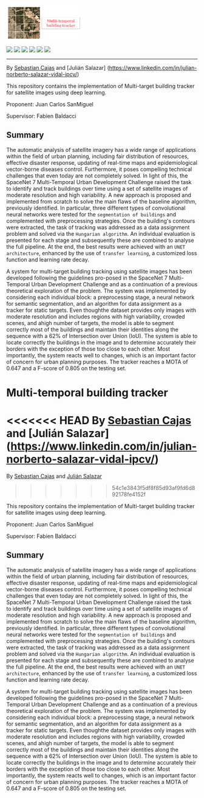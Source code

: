 <a href="https://github.com/sebasmos/Building.predictor"> 
 
    
<img src="./.github/TRDP.png" width="200"></a>
 

<p align="left">
    <a href="https://www.python.org/">
      <img src="https://img.shields.io/badge/Python-3.8-ff69b4.svg" /></a>
    <a href= "https://pytorch.org/">
      <img src="https://img.shields.io/badge/PyTorch-1.8-2BAF2B.svg" /></a>
    <a href= "https://github.com/zudi-lin/pytorch_connectomics/blob/master/LICENSE">
      <img src="https://img.shields.io/badge/License-MIT-blue.svg" /></a>
    <a href= "https://zudi-lin.github.io/pytorch_connectomics/build/html/index.html">
      <img src="https://img.shields.io/badge/Doc-Latest-2BAF2B.svg" /></a>
    <a href= "https://join.slack.com/t/pytorchconnectomics/shared_invite/zt-obufj5d1-v5_NndNS5yog8vhxy4L12w">
      <img src="https://img.shields.io/badge/Slack-Join-CC8899.svg" /></a>
    <a href= "https://arxiv.org/abs/2112.05754">
      <img src="https://img.shields.io/badge/arXiv-2112.05754-FF7F50.svg" /></a>
</p>

<hr/>


 

By [Sebastian Cajas](https://www.linkedin.com/in/sebasmos777/) and [Julián Salazar] (https://www.linkedin.com/in/julian-norberto-salazar-vidal-ipcv/)

This repository contains the implementation of Multi-target building tracker for satellite images using deep learning.
 
Proponent: Juan Carlos SanMiguel 

Supervisor: Fabien Baldacci

## Summary

The automatic analysis of satellite imagery has a wide range of applications within the field of urban planning, including fair distribution of resources, effective disaster response, updating of real-time maps and epidemiological vector-borne diseases control. Furthermore, it poses compelling technical challenges that even today are not completely solved. In light of this, the SpaceNet 7 Multi-Temporal Urban Development Challenge raised the task to identify and track buildings over time using a set of satellite images of moderate resolution and high variability. A new approach is proposed and implemented from scratch to solve the main flaws of the baseline algorithm, previously identified. In particular, three different types of convolutional neural networks were tested for the `segmentation of buildings` and complemented with preprocessing strategies. Once the building's contours were extracted, the task of tracking was addressed as a data assignment problem and solved via the `Hungarian algorithm`. An individual evaluation is presented for each stage and subsequently these are combined to analyse the full pipeline. At the end, the best results were achieved with an `UNET architecture`, enhanced by the use of `transfer learning`, a customized loss function and learning rate decay.

A  system  for  multi-target  building  tracking  using  satellite images  has  been  developed  following  the  guidelines  pro-posed in the SpaceNet 7 Multi-Temporal Urban Development Challenge  and  as  a  continuation  of  a  previous  theoretical exploration of the problem. The system was implemented by considering  each  individual  block:  a  preprocessing  stage,  a neural  network  for  semantic  segmentation,  and  an  algorithm for data assignment as a tracker for static targets. Even thoughthe dataset provides only images with moderate resolution and includes regions with high variability, crowded scenes, and ahigh number of targets, the model is able to segment correctly most  of  the  buildings  and  maintain  their  identities  along  the sequence with a 62% of Intersection over Union (IoU). The system is able to locate correctly the buildings in the image and to determine accurately their borders with the exception of those too close to each other. Most importantly, the system reacts well to changes, which is an important factor of concern for urban planning purposes. The tracker reaches a MOTA of 0.647 and a F-score of 0.805 on the testing set. 

#  Multi-temporal building tracker 

<<<<<<< HEAD
By [Sebastian Cajas](https://www.linkedin.com/in/sebasmos777/) and [Julián Salazar] (https://www.linkedin.com/in/julian-norberto-salazar-vidal-ipcv/)
=======
By [Sebastian Cajas](https://www.linkedin.com/in/sebasmos777/) and [Julián Salazar](https://www.linkedin.com/in/julian-norberto-salazar-vidal-ipcv/)
>>>>>>> 54c1e3843f5df8f85d93af9fd6d892178fe4152f

This repository contains the implementation of Multi-target building tracker for satellite images using deep learning.
 
Proponent: Juan Carlos SanMiguel 

Supervisor: Fabien Baldacci

## Summary

The automatic analysis of satellite imagery has a wide range of applications within the field of urban planning, including fair distribution of resources, effective disaster response, updating of real-time maps and epidemiological vector-borne diseases control. Furthermore, it poses compelling technical challenges that even today are not completely solved. In light of this, the SpaceNet 7 Multi-Temporal Urban Development Challenge raised the task to identify and track buildings over time using a set of satellite images of moderate resolution and high variability. A new approach is proposed and implemented from scratch to solve the main flaws of the baseline algorithm, previously identified. In particular, three different types of convolutional neural networks were tested for the `segmentation of buildings` and complemented with preprocessing strategies. Once the building's contours were extracted, the task of tracking was addressed as a data assignment problem and solved via the `Hungarian algorithm`. An individual evaluation is presented for each stage and subsequently these are combined to analyse the full pipeline. At the end, the best results were achieved with an `UNET architecture`, enhanced by the use of `transfer learning`, a customized loss function and learning rate decay.

A  system  for  multi-target  building  tracking  using  satellite images  has  been  developed  following  the  guidelines  pro-posed in the SpaceNet 7 Multi-Temporal Urban Development Challenge  and  as  a  continuation  of  a  previous  theoretical exploration of the problem. The system was implemented by considering  each  individual  block:  a  preprocessing  stage,  a neural  network  for  semantic  segmentation,  and  an  algorithm for data assignment as a tracker for static targets. Even thoughthe dataset provides only images with moderate resolution and includes regions with high variability, crowded scenes, and ahigh number of targets, the model is able to segment correctly most  of  the  buildings  and  maintain  their  identities  along  the sequence with a 62% of Intersection over Union (IoU). The system is able to locate correctly the buildings in the image and to determine accurately their borders with the exception of those too close to each other. Most importantly, the system reacts well to changes, which is an important factor of concern for urban planning purposes. The tracker reaches a MOTA of 0.647 and a F-score of 0.805 on the testing set. 
